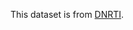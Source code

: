 This dataset is from [DNRTI](https://github.com/SCreaMxp/DNRTI-A-Large-scale-Dataset-for-Named-Entity-Recognition-in-Threat-Intelligence).